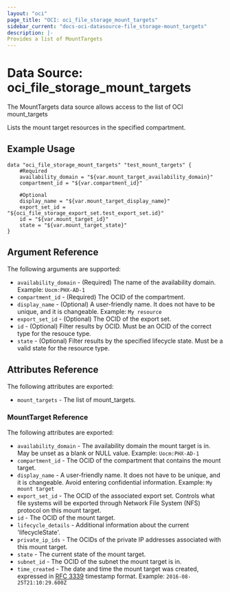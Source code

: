 ```yaml
---
layout: "oci"
page_title: "OCI: oci_file_storage_mount_targets"
sidebar_current: "docs-oci-datasource-file_storage-mount_targets"
description: |-
Provides a list of MountTargets
---
```

# Data Source: oci_file_storage_mount_targets
The MountTargets data source allows access to the list of OCI mount_targets

Lists the mount target resources in the specified compartment.


## Example Usage

```hcl
data "oci_file_storage_mount_targets" "test_mount_targets" {
	#Required
	availability_domain = "${var.mount_target_availability_domain}"
	compartment_id = "${var.compartment_id}"

	#Optional
	display_name = "${var.mount_target_display_name}"
	export_set_id = "${oci_file_storage_export_set.test_export_set.id}"
	id = "${var.mount_target_id}"
	state = "${var.mount_target_state}"
}
```

## Argument Reference

The following arguments are supported:

* `availability_domain` - (Required) The name of the availability domain.  Example: `Uocm:PHX-AD-1` 
* `compartment_id` - (Required) The OCID of the compartment.
* `display_name` - (Optional) A user-friendly name. It does not have to be unique, and it is changeable.  Example: `My resource` 
* `export_set_id` - (Optional) The OCID of the export set.
* `id` - (Optional) Filter results by OCID. Must be an OCID of the correct type for the resouce type. 
* `state` - (Optional) Filter results by the specified lifecycle state. Must be a valid state for the resource type. 


## Attributes Reference

The following attributes are exported:

* `mount_targets` - The list of mount_targets.

### MountTarget Reference

The following attributes are exported:

* `availability_domain` - The availability domain the mount target is in. May be unset as a blank or NULL value.  Example: `Uocm:PHX-AD-1` 
* `compartment_id` - The OCID of the compartment that contains the mount target.
* `display_name` - A user-friendly name. It does not have to be unique, and it is changeable. Avoid entering confidential information.  Example: `My mount target` 
* `export_set_id` - The OCID of the associated export set. Controls what file systems will be exported through Network File System (NFS) protocol on this mount target. 
* `id` - The OCID of the mount target.
* `lifecycle_details` - Additional information about the current 'lifecycleState'.
* `private_ip_ids` - The OCIDs of the private IP addresses associated with this mount target.
* `state` - The current state of the mount target.
* `subnet_id` - The OCID of the subnet the mount target is in.
* `time_created` - The date and time the mount target was created, expressed in [RFC 3339](https://tools.ietf.org/rfc/rfc3339) timestamp format.  Example: `2016-08-25T21:10:29.600Z` 

